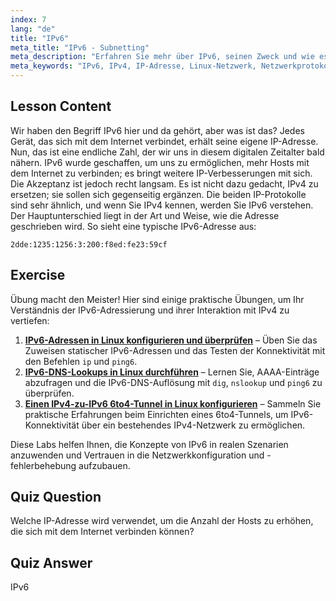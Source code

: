```yaml
---
index: 7
lang: "de"
title: "IPv6"
meta_title: "IPv6 - Subnetting"
meta_description: "Erfahren Sie mehr über IPv6, seinen Zweck und wie es IPv4 ergänzt. Verstehen Sie die IPv6-Adressierung und ihre Rolle bei der Verbindung weiterer Geräte mit dem Internet."
meta_keywords: "IPv6, IPv4, IP-Adresse, Linux-Netzwerk, Netzwerkprotokolle, Anfänger, Tutorial, Anleitung"
---
```


## Lesson Content

Wir haben den Begriff IPv6 hier und da gehört, aber was ist das? Jedes Gerät, das sich mit dem Internet verbindet, erhält seine eigene IP-Adresse. Nun, das ist eine endliche Zahl, der wir uns in diesem digitalen Zeitalter bald nähern. IPv6 wurde geschaffen, um uns zu ermöglichen, mehr Hosts mit dem Internet zu verbinden; es bringt weitere IP-Verbesserungen mit sich. Die Akzeptanz ist jedoch recht langsam. Es ist nicht dazu gedacht, IPv4 zu ersetzen; sie sollen sich gegenseitig ergänzen. Die beiden IP-Protokolle sind sehr ähnlich, und wenn Sie IPv4 kennen, werden Sie IPv6 verstehen. Der Hauptunterschied liegt in der Art und Weise, wie die Adresse geschrieben wird. So sieht eine typische IPv6-Adresse aus:

```plaintext
2dde:1235:1256:3:200:f8ed:fe23:59cf
```

## Exercise

Übung macht den Meister! Hier sind einige praktische Übungen, um Ihr Verständnis der IPv6-Adressierung und ihrer Interaktion mit IPv4 zu vertiefen:

1. **[IPv6-Adressen in Linux konfigurieren und überprüfen](https://labex.io/de/labs/comptia-configure-and-verify-ipv6-addresses-in-linux-592858)** – Üben Sie das Zuweisen statischer IPv6-Adressen und das Testen der Konnektivität mit den Befehlen `ip` und `ping6`.
2. **[IPv6-DNS-Lookups in Linux durchführen](https://labex.io/de/labs/comptia-perform-ipv6-dns-lookups-in-linux-592862)** – Lernen Sie, AAAA-Einträge abzufragen und die IPv6-DNS-Auflösung mit `dig`, `nslookup` und `ping6` zu überprüfen.
3. **[Einen IPv4-zu-IPv6 6to4-Tunnel in Linux konfigurieren](https://labex.io/de/labs/comptia-configure-an-ipv4-to-ipv6-6to4-tunnel-in-linux-592867)** – Sammeln Sie praktische Erfahrungen beim Einrichten eines 6to4-Tunnels, um IPv6-Konnektivität über ein bestehendes IPv4-Netzwerk zu ermöglichen.

Diese Labs helfen Ihnen, die Konzepte von IPv6 in realen Szenarien anzuwenden und Vertrauen in die Netzwerkkonfiguration und -fehlerbehebung aufzubauen.

## Quiz Question

Welche IP-Adresse wird verwendet, um die Anzahl der Hosts zu erhöhen, die sich mit dem Internet verbinden können?

## Quiz Answer

IPv6

